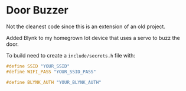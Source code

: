 # Door Buzzer

Not the cleanest code since this is an extension of an old project.

Added Blynk to my homegrown Iot device that uses a servo to buzz the door.

To build need to create a `include/secrets.h` file with:

```c
#define SSID "YOUR_SSID"
#define WIFI_PASS "YOUR_SSID_PASS"

#define BLYNK_AUTH "YOUR_BLYNK_AUTH"
```
